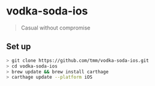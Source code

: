 # vodka-soda-ios

> Casual without compromise

## Set up

```bash
> git clone https://github.com/tmm/vodka-soda-ios.git
> cd vodka-soda-ios
> brew update && brew install carthage
> carthage update --platform iOS
```

